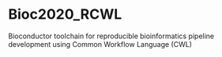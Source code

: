 # Bioc2020_RCWL
Bioconductor toolchain for reproducible bioinformatics pipeline development using Common Workflow Language (CWL)
